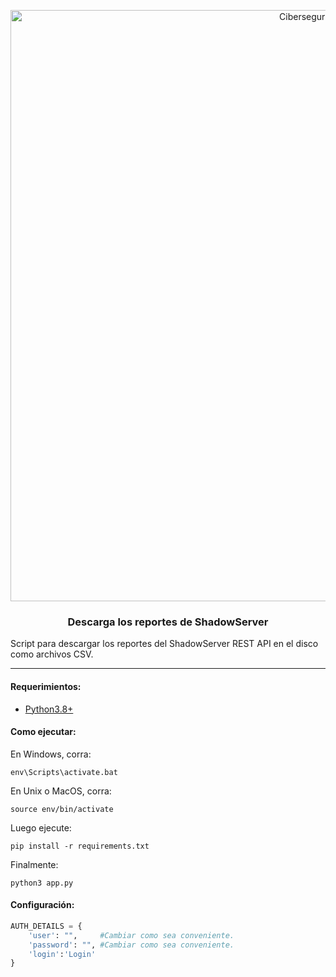 <p align="center">
  <a href="https://github.com/othneildrew/Best-README-Template">
    <img width="946" alt="Ciberseguridad" src="https://user-images.githubusercontent.com/46871300/125079966-38ef8380-e092-11eb-9b5e-8bd0314d9274.PNG">
  </a>
 
   <h3 align="center">Descarga los reportes de ShadowServer</h3>

  <p>
  Script para descargar los reportes del ShadowServer REST API en el disco como archivos CSV.
  </p>
</p>

---

#### Requerimientos:

* [Python3.8+](https://www.python.org/downloads/)

#### Como ejecutar:

En Windows, corra:

```
env\Scripts\activate.bat
```

En Unix o MacOS, corra:

```
source env/bin/activate
```

Luego ejecute:

```
pip install -r requirements.txt
```

Finalmente:

```
python3 app.py
```

#### Configuración:

```python
AUTH_DETAILS = {
    'user': "",     #Cambiar como sea conveniente.
    'password': "", #Cambiar como sea conveniente.
    'login':'Login'
}
```
